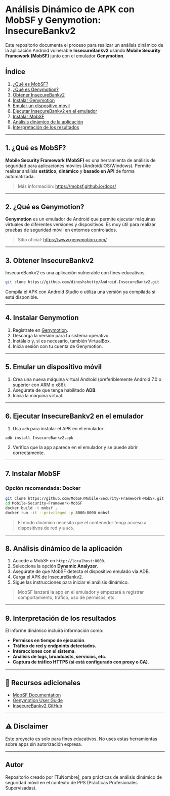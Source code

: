 # Análisis Dinámico de APK con MobSF y Genymotion: InsecureBankv2

Este repositorio documenta el proceso para realizar un análisis dinámico de la aplicación Android vulnerable **InsecureBankv2** usando **Mobile Security Framework (MobSF)** junto con el emulador **Genymotion**.

## Índice

1. [¿Qué es MobSF?](#1-qué-es-mobsf)  
2. [¿Qué es Genymotion?](#2-qué-es-genymotion)  
3. [Obtener InsecureBankv2](#3-obtener-insecurebankv2)  
4. [Instalar Genymotion](#4-instalar-genymotion)  
5. [Emular un dispositivo móvil](#5-emular-un-dispositivo-móvil)  
6. [Ejecutar InsecureBankv2 en el emulador](#6-ejecutar-insecurebankv2-en-el-emulador)  
7. [Instalar MobSF](#7-instalar-mobsf)  
8. [Análisis dinámico de la aplicación](#8-análisis-dinámico-de-la-aplicación)  
9. [Interpretación de los resultados](#9-interpretación-de-los-resultados)

---

## 1. ¿Qué es MobSF?

**Mobile Security Framework (MobSF)** es una herramienta de análisis de seguridad para aplicaciones móviles (Android/iOS/Windows). Permite realizar análisis **estático**, **dinámico** y **basado en API** de forma automatizada.

> Más información: https://mobsf.github.io/docs/

---

## 2. ¿Qué es Genymotion?

**Genymotion** es un emulador de Android que permite ejecutar máquinas virtuales de diferentes versiones y dispositivos. Es muy útil para realizar pruebas de seguridad móvil en entornos controlados.

> Sitio oficial: https://www.genymotion.com/

---

## 3. Obtener InsecureBankv2

InsecureBankv2 es una aplicación vulnerable con fines educativos.

```bash
git clone https://github.com/dineshshetty/Android-InsecureBankv2.git
```

Compila el APK con Android Studio o utiliza una versión ya compilada si está disponible.

---

## 4. Instalar Genymotion

1. Regístrate en [Genymotion](https://www.genymotion.com/account/create/).
2. Descarga la versión para tu sistema operativo.
3. Instálalo y, si es necesario, también VirtualBox.
4. Inicia sesión con tu cuenta de Genymotion.

---

## 5. Emular un dispositivo móvil

1. Crea una nueva máquina virtual Android (preferiblemente Android 7.0 o superior con ARM o x86).
2. Asegúrate de que tenga habilitado **ADB**.
3. Inicia la máquina virtual.

---

## 6. Ejecutar InsecureBankv2 en el emulador

1. Usa `adb` para instalar el APK en el emulador:
```bash
adb install InsecureBankv2.apk
```

2. Verifica que la app aparece en el emulador y se puede abrir correctamente.

---

## 7. Instalar MobSF

### Opción recomendada: Docker

```bash
git clone https://github.com/MobSF/Mobile-Security-Framework-MobSF.git
cd Mobile-Security-Framework-MobSF
docker build -t mobsf .
docker run -it --privileged -p 8000:8000 mobsf
```

> El modo dinámico necesita que el contenedor tenga acceso a dispositivos de red y a `adb`.

---

## 8. Análisis dinámico de la aplicación

1. Accede a MobSF en `http://localhost:8000`.
2. Selecciona la opción **Dynamic Analyzer**.
3. Asegúrate de que MobSF detecta el dispositivo emulado vía ADB.
4. Carga el APK de InsecureBankv2.
5. Sigue las instrucciones para iniciar el análisis dinámico.

> MobSF lanzará la app en el emulador y empezará a registrar comportamiento, tráfico, uso de permisos, etc.

---

## 9. Interpretación de los resultados

El informe dinámico incluirá información como:

- **Permisos en tiempo de ejecución**.
- **Tráfico de red y endpoints detectados**.
- **Interacciones con el sistema**.
- **Análisis de logs, broadcasts, servicios, etc.**
- **Captura de tráfico HTTPS (si está configurado con proxy o CA)**.

---

## 📘 Recursos adicionales

- [MobSF Documentation](https://mobsf.github.io/docs/)
- [Genymotion User Guide](https://docs.genymotion.com/)
- [InsecureBankv2 GitHub](https://github.com/dineshshetty/Android-InsecureBankv2)

---

## ⚠️ Disclaimer

Este proyecto es solo para fines educativos. No uses estas herramientas sobre apps sin autorización expresa.

---

## Autor

Repositorio creado por [TuNombre], para prácticas de análisis dinámico de seguridad móvil en el contexto de PPS (Prácticas Profesionales Supervisadas).
